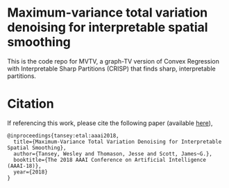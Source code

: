 # Maximum-variance total variation denoising for interpretable spatial smoothing
This is the code repo for MVTV, a graph-TV version of Convex Regression with Interpretable Sharp Partitions (CRISP) that finds sharp, interpretable partitions.

# Citation
If referencing this work, please cite the following paper (available [here](https://www.aaai.org/ocs/index.php/AAAI/AAAI18/paper/view/16974)),
```
@inproceedings{tansey:etal:aaai2018,
  title={Maximum-Variance Total Variation Denoising for Interpretable Spatial Smoothing},
  author={Tansey, Wesley and Thomason, Jesse and Scott, James~G.},
  booktitle={The 2018 AAAI Conference on Artificial Intelligence (AAAI-18)},
  year={2018}
}
```


